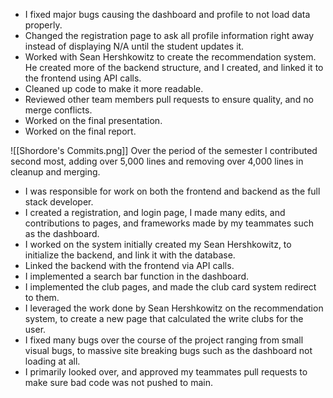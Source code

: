 
- I fixed major bugs causing the dashboard and profile to not load data properly.
- Changed the registration page to ask all profile information right away instead of displaying N/A until the student updates it.
- Worked with Sean Hershkowitz to create the recommendation system. He created more of the backend structure, and I created, and linked it to the frontend using API calls.
- Cleaned up code to make it more readable.
- Reviewed other team members pull requests to ensure quality, and no merge conflicts.
- Worked on the final presentation.
- Worked on the final report.



![[Shordore's Commits.png]]
Over the period of the semester I contributed second most, adding over 5,000 lines and removing over 4,000 lines in cleanup and merging.

- I was responsible for work on both the frontend and backend as the full stack developer.
- I created a registration, and login page, I made many edits, and contributions to pages, and frameworks made by my teammates such as the dashboard.
- I worked on the system initially created my Sean Hershkowitz, to initialize the backend, and link it with the database.
- Linked the backend with the frontend via API calls.
- I implemented a search bar function in the dashboard.
- I implemented the club pages, and made the club card system redirect to them.
- I leveraged the work done by Sean Hershkowitz on the recommendation system, to create a new page that calculated the write clubs for the user.
- I fixed many bugs over the course of the project ranging from small visual bugs, to massive site breaking bugs such as the dashboard not loading at all.
- I primarily looked over, and approved my teammates pull requests to make sure bad code was not pushed to main.